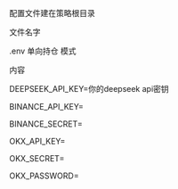 配置文件建在策略根目录

文件名字


.env
单向持仓 模式

内容

DEEPSEEK_API_KEY=你的deepseek  api密钥

BINANCE_API_KEY=

BINANCE_SECRET=

OKX_API_KEY=

OKX_SECRET=

OKX_PASSWORD=
